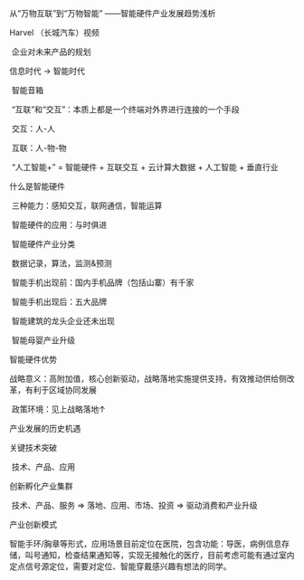 从“万物互联”到“万物智能”	——智能硬件产业发展趋势浅析

Harvel （长城汽车）视频

​	企业对未来产品的规划

信息时代 -> 智能时代

​	智能音箱

​	“互联”和“交互”：本质上都是一个终端对外界进行连接的一个手段

​	交互：人-人 

​	互联：人-物-物

​	“人工智能+” = 智能硬件 + 互联交互 + 云计算大数据 + 人工智能 + 垂直行业



什么是智能硬件

​	三种能力：感知交互，联网通信，智能运算

​	智能硬件的应用：与时俱进

​	智能硬件产业分类

​		数据记录，算法，监测&预测

​	智能手机出现前：国内手机品牌（包括山寨）有千家

​	智能手机出现后：五大品牌

​	智能建筑的龙头企业还未出现

​	智能母婴产业升级

智能硬件优势

​	战略意义：高附加值，核心创新驱动，战略落地实施提供支持，有效推动供给侧改革，有利于区域协同发展

​	政策环境：见上战略落地↑

产业发展的历史机遇

关键技术突破

​	技术、产品、应用

创新孵化产业集群

​	技术、产品、服务 => 落地、应用、市场、投资 => 驱动消费和产业升级

产业创新模式



智能手环/胸章等形式，应用场景目前定位在医院，包含功能：导医，病例信息存储，叫号通知，检查结果通知等，实现无接触化的医疗，目前考虑可能有通过室内定点信号源定位，需要对定位、智能穿戴感兴趣有想法的同学。



